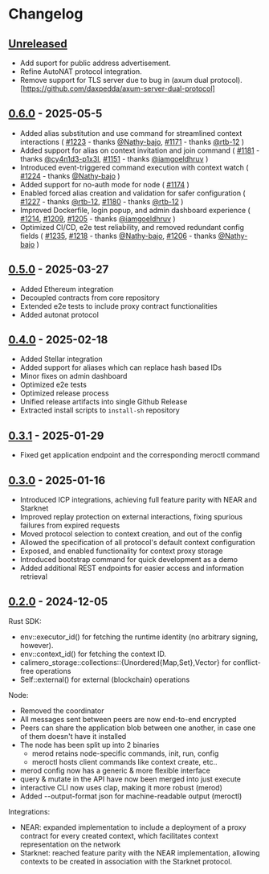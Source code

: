 # Changelog

## [Unreleased]

- Add suport for public address advertisement.
- Refine AutoNAT protocol integration.
- Remove support for TLS server due to bug in (axum dual protocol).[https://github.com/daxpedda/axum-server-dual-protocol]

## [0.6.0] - 2025-05-5

- Added alias substitution and use command for streamlined context interactions
  ( [#1223](https://github.com/calimero-network/core/pull/1223) - thanks
  [@Nathy-bajo](https://github.com/Nathy-bajo),
  [#1171](https://github.com/calimero-network/core/pull/1171) - thanks
  [@rtb-12](https://github.com/rtb-12) )
- Added support for alias on context invitation and join command (
  [#1181](https://github.com/calimero-network/core/pull/1181) - thanks
  [@cy4n1d3-p1x3l](https://github.com/cy4n1d3-p1x3l),
  [#1151](https://github.com/calimero-network/core/pull/1151) - thanks
  [@iamgoeldhruv](https://github.com/iamgoeldhruv) )
- Introduced event-triggered command execution with context watch (
  [#1224](https://github.com/calimero-network/core/pull/1224) - thanks
  [@Nathy-bajo](https://github.com/Nathy-bajo) )
- Added support for no-auth mode for node (
  [#1174](https://github.com/calimero-network/core/pull/1174) )
- Enabled forced alias creation and validation for safer configuration (
  [#1227](https://github.com/calimero-network/core/pull/1227) - thanks
  [@rtb-12](https://github.com/rtb-12),
  [#1180](https://github.com/calimero-network/core/pull/1180) - thanks
  [@rtb-12](https://github.com/rtb-12) )
- Improved Dockerfile, login popup, and admin dashboard experience (
  [#1214](https://github.com/calimero-network/core/pull/1214),
  [#1209](https://github.com/calimero-network/core/pull/1209),
  [#1205](https://github.com/calimero-network/core/pull/1205) - thanks
  [@iamgoeldhruv](https://github.com/iamgoeldhruv) )
- Optimized CI/CD, e2e test reliability, and removed redundant config fields (
  [#1235](https://github.com/calimero-network/core/pull/1235),
  [#1218](https://github.com/calimero-network/core/pull/1218) - thanks
  [@Nathy-bajo](https://github.com/Nathy-bajo),
  [#1206](https://github.com/calimero-network/core/pull/1206) - thanks
  [@Nathy-bajo](https://github.com/Nathy-bajo) )

## [0.5.0] - 2025-03-27

- Added Ethereum integration
- Decoupled contracts from core repository
- Extended e2e tests to include proxy contract functionalities
- Added autonat protocol

## [0.4.0] - 2025-02-18

- Added Stellar integration
- Added support for aliases which can replace hash based IDs
- Minor fixes on admin dashboard
- Optimized e2e tests
- Optimized release process
- Unified release artifacts into single Github Release
- Extracted install scripts to `install-sh` repository

## [0.3.1] - 2025-01-29

- Fixed get application endpoint and the corresponding meroctl command

## [0.3.0] - 2025-01-16

- Introduced ICP integrations, achieving full feature parity with NEAR and
  Starknet
- Improved replay protection on external interactions, fixing spurious failures
  from expired requests
- Moved protocol selection to context creation, and out of the config
- Allowed the specification of all protocol's default context configuration
- Exposed, and enabled functionality for context proxy storage
- Introduced bootstrap command for quick development as a demo
- Added additional REST endpoints for easier access and information retrieval

## [0.2.0] - 2024-12-05

Rust SDK:

- env::executor_id() for fetching the runtime identity (no arbitrary signing,
  however).
- env::context_id() for fetching the context ID.
- calimero_storage::collections::{Unordered{Map,Set},Vector} for conflict-free
  operations
- Self::external() for external (blockchain) operations

Node:

- Removed the coordinator
- All messages sent between peers are now end-to-end encrypted
- Peers can share the application blob between one another, in case one of them
  doesn't have it installed
- The node has been split up into 2 binaries
  - merod retains node-specific commands, init, run, config
  - meroctl hosts client commands like context create, etc..
- merod config now has a generic & more flexible interface
- query & mutate in the API have now been merged into just execute
- interactive CLI now uses clap, making it more robust (merod)
- Added --output-format json for machine-readable output (meroctl)

Integrations:

- NEAR: expanded implementation to include a deployment of a proxy contract for
  every created context, which facilitates context representation on the network
- Starknet: reached feature parity with the NEAR implementation, allowing
  contexts to be created in association with the Starknet protocol.

[unreleased]: https://github.com/calimero-network/core/compare/0.6.0...HEAD
[0.6.0]: https://github.com/calimero-network/core/compare/0.5.0...0.6.0
[0.5.0]: https://github.com/calimero-network/core/compare/0.4.0...0.5.0
[0.4.0]: https://github.com/calimero-network/core/compare/merod-0.3.1...0.4.0
[0.3.1]:
  https://github.com/calimero-network/core/compare/merod-0.3.0...merod-0.3.1
[0.3.0]:
  https://github.com/calimero-network/core/compare/merod-0.2.0...merod-0.3.0
[0.2.0]: https://github.com/calimero-network/core/releases/tag/merod-0.2.0

